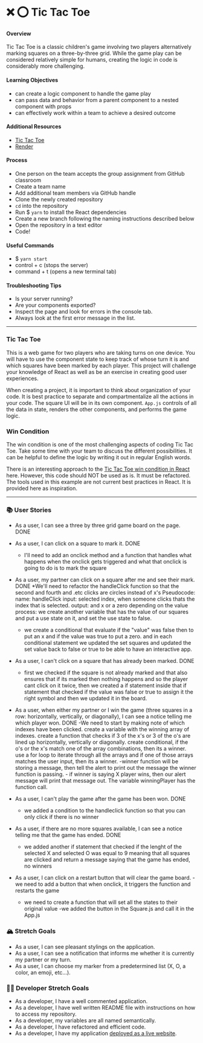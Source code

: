 # ❌ ⭕️ Tic Tac Toe

#### Overview

Tic Tac Toe is a classic children's game involving two players alternatively marking squares on a three-by-three grid. While the game play can be considered relatively simple for humans, creating the logic in code is considerably more challenging.

#### Learning Objectives

- can create a logic component to handle the game play
- can pass data and behavior from a parent component to a nested component with props
- can effectively work within a team to achieve a desired outcome

#### Additional Resources

- [Tic Tac Toe](https://en.wikipedia.org/wiki/Tic-tac-toe)
- [Render](https://render.com/docs/deploy-create-react-app)

#### Process

- One person on the team accepts the group assignment from GitHub classroom
- Create a team name
- Add additional team members via GitHub handle
- Clone the newly created repository
- `cd` into the repository
- Run $ `yarn` to install the React dependencies
- Create a new branch following the naming instructions described below
- Open the repository in a text editor
- Code!

#### Useful Commands

- $ `yarn start`
- control + c (stops the server)
- command + t (opens a new terminal tab)

#### Troubleshooting Tips

- Is your server running?
- Are your components exported?
- Inspect the page and look for errors in the console tab.
- Always look at the first error message in the list.

---

### Tic Tac Toe

This is a web game for two players who are taking turns on one device. You will have to use the component state to keep track of whose turn it is and which squares have been marked by each player. This project will challenge your knowledge of React as well as be an exercise in creating good user experiences.

When creating a project, it is important to think about organization of your code. It is best practice to separate and compartmentalize all the actions in your code. The square UI will be in its own component. `App.js` controls of all the data in state, renders the other components, and performs the game logic.

### Win Condition

The win condition is one of the most challenging aspects of coding Tic Tac Toe. Take some time with your team to discuss the different possibilities. It can be helpful to define the logic by writing it out in regular English words.

There is an interesting approach to the [Tic Tac Toe win condition in React](https://forum.freecodecamp.org/t/need-help-understanding-react-tic-tac-toe-winner-function/137840) here. However, this code should NOT be used as is. It must be refactored. The tools used in this example are not current best practices in React. It is provided here as inspiration.

---

### 📚 User Stories

- As a user, I can see a three by three grid game board on the page. DONE
- As a user, I can click on a square to mark it. DONE
    * I'll need to add an onclick method and a function that handles what happens when the onclick gets triggered and what that onclick is going to do is to mark the square 

- As a user, my partner can click on a square after me and see their mark. DONE
    *We'll need to refactor the handleClick function so that the second and fourth and .etc clicks are circles instead of x's 
    Pseudocode:
    name: handleClick
    input: selected index, when someone clicks thats the index that is selected. 
    output: and x or a zero depending on the value
    process: we create another variable that has the value of our squares and put a use state on it, and set the use state to false.
    - we create a conditional that evaluate if the "value" was false then to put an x and if the value was true to put a zero. and in each conditional statement we updated the set squares and updated the set value back to false or true to be able to have an interactive app.  
- As a user, I can't click on a square that has already been marked. DONE
    - first we checked if the square is not already marked and that also ensures that if its marked then nothing happens and so the player cant click on it twice, then we created a if statement inside that if statement that checked if the value was false or true to assign it the right symbol and then we updated it in the board. 
    

- As a user, when either my partner or I win the game (three squares in a row: horizontally, vertically, or diagonally), I can see a notice telling me which player won. DONE
    -We need to start by making note of which indexes have been clicked. create a variable with the winning array of indexes. create a function that checks if 3 of the x's or 3 of the o's are lined up horizontally, vertically or diagonally. create conditional, if the o's or the x's match one of the array combinations, then its a winner. use a for loop to iterate through all the arrays and if one of those arrays matches the user input, then its a winner. 
    -winner function will be storing a message, then tell the alert to print out the message the winner function is passing. 
        - if winner is saying X player wins, then our alert message will print that message out. The variable winningPlayer has the function call.  

- As a user, I can't play the game after the game has been won. DONE
    - we added a condition to the handleclick function so that you can only click if there is no winner 
- As a user, if there are no more squares available, I can see a notice telling me that the game has ended. DONE
    - we added another if statement that checked if the lenght of the selected X and selected O was equal to 9 meaning that all squares are clicked and return a message saying that the game has ended, no winners

- As a user, I can click on a restart button that will clear the game board.
    -we need to add a button that when onclick, it triggers the function and restarts the game
    - we need to create a function that will set all the states to their original value 
    -we added the button in the Square.js and call it in the App.js
    

### 🏔 Stretch Goals

- As a user, I can see pleasant stylings on the application.
- As a user, I can see a notification that informs me whether it is currently my partner or my turn.
- As a user, I can choose my marker from a predetermined list (X, O, a color, an emoji, etc...).

### 👩‍💻 Developer Stretch Goals

- As a developer, I have a well commented application.
- As a developer, I have well written README file with instructions on how to access my repository.
- As a developer, my variables are all named semantically.
- As a developer, I have refactored and efficient code.
- As a developer, I have my application [deployed as a live website](https://render.com/docs/deploy-create-react-app).
